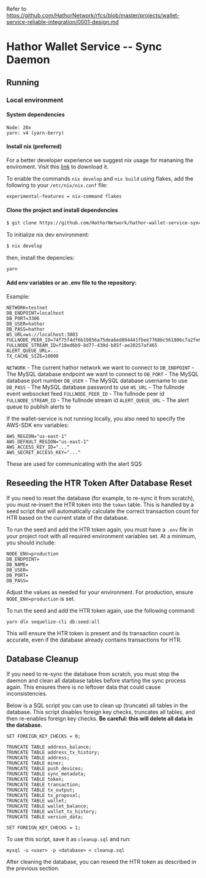 Refer to https://github.com/HathorNetwork/rfcs/blob/master/projects/wallet-service-reliable-integration/0001-design.md

# Hathor Wallet Service -- Sync Daemon

## Running

### Local environment

#### System dependencies
```
Node: 20x
yarn: v4 (yarn-berry)
```

#### Install nix (preferred)

For a better developer experience we suggest nix usage for mananing the enviroment. Visit this [link](https://nixos.org/download/#download-nix) to download it.

To enable the commands `nix develop` and `nix build` using flakes, add the following to your `/etc/nix/nix.conf` file:

```
experimental-features = nix-command flakes
```

#### Clone the project and install dependencies
```sh
$ git clone https://github.com/HathorNetwork/hathor-wallet-service-sync_daemon.git
```
To initialize nix dev environment:
```sh
$ nix develop
```
then, install the depencies: 
```sh
yarn
```

#### Add env variables or an .env file to the repository:

Example:

```
NETWORK=testnet
DB_ENDPOINT=localhost
DB_PORT=3306
DB_USER=hathor
DB_PASS=hathor
WS_URL=ws://localhost:3003
FULLNODE_PEER_ID=74f75f4df6b19856a75dea6ed894441fbee7768bc561806c7a2fe6368ce4db18
FULLNODE_STREAM_ID=f10ed6b9-8d77-430d-b85f-ae20257af465
ALERT_QUEUE_URL=...
TX_CACHE_SIZE=10000
```

`NETWORK` - The current hathor network we want to connect to
`DB_ENDPOINT` - The MySQL database endpoint we want to connect to
`DB_PORT` - The MySQL database port number
`DB_USER` - The MySQL database username to use
`DB_PASS` - The MySQL database password to use
`WS_URL` - The fullnode event websocket feed
`FULLNODE_PEER_ID` - The fullnode peer id
`FULLNODE_STREAM_ID` - The fullnode stream id
`ALERT_QUEUE_URL` - The alert queue to publish alerts to

If the wallet-service is not running locally, you also need to specify the AWS-SDK env variables:

```
AWS_REGION="us-east-1"
AWS_DEFAULT_REGION="us-east-1"
AWS_ACCESS_KEY_ID="..."
AWS_SECRET_ACCESS_KEY="..."
```

These are used for communicating with the alert SQS

## Reseeding the HTR Token After Database Reset

If you need to reset the database (for example, to re-sync it from scratch), you must re-insert the HTR token into the `token` table. This is handled by a seed script that will automatically calculate the correct transaction count for HTR based on the current state of the database.

To run the seed and add the HTR token again, you must have a `.env` file in your project root with all required environment variables set. At a minimum, you should include:

```
NODE_ENV=production
DB_ENDPOINT=
DB_NAME=
DB_USER=
DB_PORT=
DB_PASS=
```

Adjust the values as needed for your environment. For production, ensure `NODE_ENV=production` is set.

To run the seed and add the HTR token again, use the following command:

```
yarn dlx sequelize-cli db:seed:all
```

This will ensure the HTR token is present and its transaction count is accurate, even if the database already contains transactions for HTR.

## Database Cleanup

If you need to re-sync the database from scratch, you must stop the daemon and clean all database tables before starting the sync process again. This ensures there is no leftover data that could cause inconsistencies.

Below is a SQL script you can use to clean up (truncate) all tables in the database. This script disables foreign key checks, truncates all tables, and then re-enables foreign key checks. **Be careful: this will delete all data in the database.**

```
SET FOREIGN_KEY_CHECKS = 0;

TRUNCATE TABLE address_balance;
TRUNCATE TABLE address_tx_history;
TRUNCATE TABLE address;
TRUNCATE TABLE miner;
TRUNCATE TABLE push_devices;
TRUNCATE TABLE sync_metadata;
TRUNCATE TABLE token;
TRUNCATE TABLE transaction;
TRUNCATE TABLE tx_output;
TRUNCATE TABLE tx_proposal;
TRUNCATE TABLE wallet;
TRUNCATE TABLE wallet_balance;
TRUNCATE TABLE wallet_tx_history;
TRUNCATE TABLE version_data;

SET FOREIGN_KEY_CHECKS = 1;
```

To use this script, save it as `cleanup.sql` and run:

```
mysql -u <user> -p <database> < cleanup.sql
```

After cleaning the database, you can reseed the HTR token as described in the previous section.
